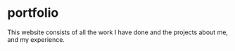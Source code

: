 # portfolio
This website consists of all the work I have done and the projects about me, and my experience.
